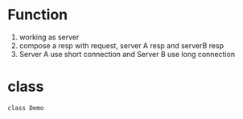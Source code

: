 # Function
1. working as server
2. compose a resp with request, server A resp and serverB resp
3. Server A use short connection and Server B use long connection

# class
```puml
class Demo
```